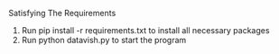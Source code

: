 Satisfying The Requirements
1. Run pip install -r requirements.txt to install all necessary packages
2. Run python datavish.py to start the program
